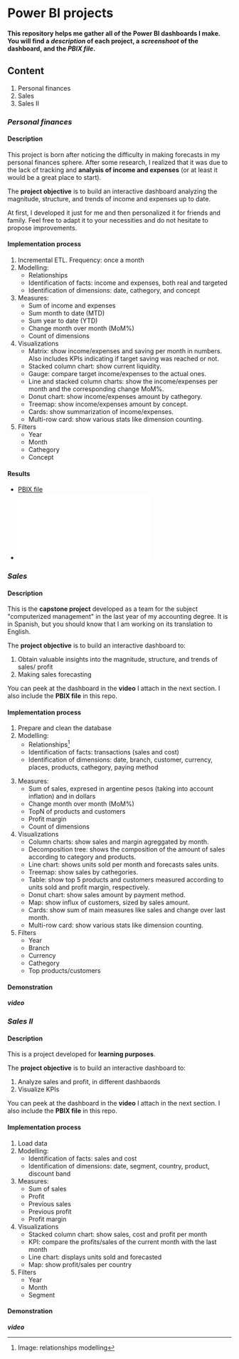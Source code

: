 # Power BI projects
#### This repository helps me gather all of the Power BI dashboards I make. You will find a _description_ of each project, a _screenshoot_ of the dashboard, and the _PBIX file_.

## Content
1. Personal finances
2. Sales
3. Sales II

### _Personal finances_
#### Description
This project is born after noticing the difficulty in making forecasts in my personal finances sphere. After some research, I realized that it was due to the lack of tracking and **analysis of income and expenses** (or at least it would be a great place to start).

The **project objective** is to build an interactive dashboard analyzing the magnitude, structure, and trends of income and expenses up to date.

At first, I developed it just for me and then personalized it for friends and family. Feel free to adapt it to your necessities and do not hesitate to propose improvements.

#### Implementation process
1. Incremental ETL. Frequency: once a month 
2. Modelling: 
   - Relationships
   - Identification of facts: income and expenses, both real and targeted
   - Identification of dimensions: date, cathegory, and concept
3. Measures: 
   - Sum of income and expenses
   - Sum month to date (MTD)
   - Sum year to date (YTD)
   - Change month over month (MoM%) 
   - Count of dimensions
4. Visualizations
   - Matrix: show income/expenses and saving per month in numbers. Also includes KPIs indicating if target saving was reached or not.
   - Stacked column chart: show current liquidity.
   - Gauge: compare target income/expenses to the actual ones.
   - Line and stacked column charts: show the income/expenses per month and the corresponding change MoM%.
   - Donut chart: show income/expenses amount by cathegory.
   - Treemap: show income/expenses amount by concept.
   - Cards: show summarization of income/expenses.
   - Multi-row card: show various stats like dimension counting.
5. Filters
   - Year
   - Month
   - Cathegory
   - Concept

#### Results
* [PBIX file](docs/CONTRIBUTING.md)
* ![Preview](docs/CONTRIBUTING.md)

### _Sales_
#### Description
This is the **capstone project** developed as a team for the subject "computerized management" in the last year of my accounting degree. It is in Spanish, but you should know that I am working on its translation to English. 

The **project objective** is to build an interactive dashboard to:
1.	Obtain valuable insights into the magnitude, structure, and trends of sales/ profit
2.	Making sales forecasting

You can peek at the dashboard in the **video** I attach in the next section. I also include the **PBIX file** in this repo.

#### Implementation process
1. Prepare and clean the database
2. Modelling: 
   - Relationships[^1]
   - Identification of facts: transactions (sales and cost)
   - Identification of dimensions: date, branch, customer, currency, places, products, cathegory, paying method

[^1]: Image: relationships modelling

3. Measures: 
   - Sum of sales, expresed in argentine pesos (taking into account inflation) and in dollars
   - Change month over month (MoM%) 
   - TopN of products and customers
   - Profit margin
   - Count of dimensions
4. Visualizations
   - Column charts: show sales and margin agreggated by month.
   - Decomposition tree: shows the composition of the amount of sales according to category and products.
   - Line chart: shows units sold per month and forecasts sales units.
   - Treemap: show sales by cathegories.
   - Table: show top 5 products and customers measured according to units sold and profit margin, respectively.
   - Donut chart: show sales amount by payment method.
   - Map: show influx of customers, sized by sales amount.
   - Cards: show sum of main measures like sales and change over last month.
   - Multi-row card: show various stats like dimension counting.
5. Filters
   - Year
   - Branch
   - Currency
   - Cathegory
   - Top products/customers

#### Demonstration

**_video_**

### _Sales II_
#### Description
This is a project developed for **learning purposes**. 

The **project objective** is to build an interactive dashboard to:
1.	Analyze sales and profit, in different dashbaords
2.	Visualize KPIs

You can peek at the dashboard in the **video** I attach in the next section. I also include the **PBIX file** in this repo.

#### Implementation process
1. Load data
2. Modelling: 
   - Identification of facts: sales and cost
   - Identification of dimensions: date, segment, country, product, discount band
3. Measures: 
   - Sum of sales
   - Profit
   - Previous sales
   - Previous profit
   - Profit margin
4. Visualizations
   - Stacked column chart: show sales, cost and profit per month
   - KPI: compare the profits/sales of the current month with the last month
   - Line chart: displays units sold and forecasted
   - Map: show profit/sales per country
5. Filters
   - Year
   - Month
   - Segment

#### Demonstration

**_video_**


